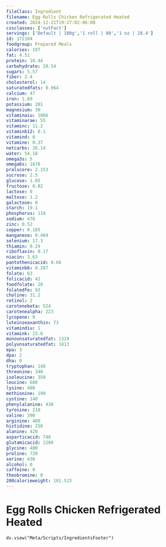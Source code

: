 ```yaml
---
fileClass: Ingredient
filename: Egg Rolls Chicken Refrigerated Heated
created: 2024-12-21T19:27:02-06:00
cssclasses: ['nutFact']
servings: ['Default | 100g','1 roll | 80','1 oz | 28.4']
id: 172104
foodgroup: Prepared Meals
calories: 197
fat: 4.51
protein: 10.44
carbohydrate: 28.54
sugars: 5.57
fiber: 2.4
cholesterol: 14
saturatedfats: 0.964
calcium: 47
iron: 1.69
potassium: 281
magnesium: 30
vitaminaiu: 1066
vitaminarae: 55
vitaminc: 11.2
vitaminb12: 0.1
vitamind: 0
vitamine: 0.37
netcarbs: 26.14
water: 54.18
omega3s: 5
omega6s: 1678
pralscore: 2.153
sucrose: 2.5
glucose: 1.05
fructose: 0.82
lactose: 0
maltose: 1.2
galactose: 0
starch: 19.1
phosphorus: 118
sodium: 478
zinc: 0.52
copper: 0.105
manganese: 0.404
selenium: 17.3
thiamin: 0.24
riboflavin: 0.17
niacin: 3.63
pantothenicacid: 0.66
vitaminb6: 0.287
folate: 63
folicacid: 42
foodfolate: 20
folatedfe: 93
choline: 31.2
retinol: 2
carotenebeta: 524
carotenealpha: 223
lycopene: 0
luteinzeaxanthin: 73
vitamindiu: 1
vitamink: 23.8
monounsaturatedfat: 1329
polyunsaturatedfat: 1813
epa: 3
dpa: 2
dha: 0
tryptophan: 140
threonine: 340
isoleucine: 350
leucine: 680
lysine: 480
methionine: 190
cystine: 140
phenylalanine: 430
tyrosine: 210
valine: 390
arginine: 480
histidine: 250
alanine: 420
asparticacid: 740
glutamicacid: 2280
glycine: 400
proline: 720
serine: 430
alcohol: 0
caffeine: 0
theobromine: 0
200calorieweight: 101.523
---
```


# Egg Rolls Chicken Refrigerated Heated

```dataviewjs
dv.view("Meta/Scripts/IngredientsFooter")
```